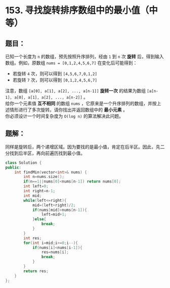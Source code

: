 # 153. 寻找旋转排序数组中的最小值（中等）
## 题目：
已知一个长度为 `n` 的数组，预先按照升序排列，经由 `1` 到 `n` 次 **旋转** 后，得到输入数组。例如，原数组 `nums = [0,1,2,4,5,6,7]` 在变化后可能得到：
* 若旋转 `4` 次，则可以得到 `[4,5,6,7,0,1,2]`
* 若旋转 `7` 次，则可以得到 `[0,1,2,4,5,6,7]`

注意，数组 `[a[0], a[1], a[2], ..., a[n-1]]` **旋转一次** 的结果为数组 `[a[n-1], a[0], a[1], a[2], ..., a[n-2]]` 。\
给你一个元素值 **互不相同** 的数组 `nums` ，它原来是一个升序排列的数组，并按上述情形进行了多次旋转。请你找出并返回数组中的 **最小元素** 。\
你必须设计一个时间复杂度为 `O(log n)` 的算法解决此问题。
## 题解：
同样是旋转后，两个递增区域。因为要找的是最小值，肯定在后半区。因此，先二分找到后半区，再向前遍历找到最小值。
```c++
class Solution {
public:
    int findMin(vector<int>& nums) {
        int n=nums.size();
        if(n==1||nums[0]<nums[n-1]) return nums[0];
        int left=0;
        int right=n-1;
        int mid;
        while(left<=right){
            mid=(left+right)/2;
            if(nums[mid]>nums[n-1]){
                left=mid+1;
            }else{
                break;
            }
        }
        int res;
        for(int i=mid;i>=0;i--){
            if(nums[i]<nums[i-1]){
                res=nums[i];
                break;
            }
        }
        return res;
    }
};
```